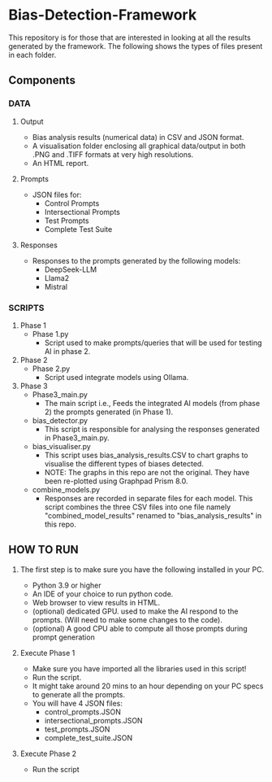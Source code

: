 # Bias-Detection-Framework

This repository is for those that are interested in looking at all the results generated by the framework. The following shows the types of files present in each folder.

## Components

### DATA

1. Output
   
   - Bias analysis results (numerical data) in CSV and JSON format.
   - A visualisation folder enclosing all graphical data/output in both .PNG and .TIFF formats at very high resolutions.
   - An HTML report.

3. Prompts
   
   - JSON files for:
     - Control Prompts
     - Intersectional Prompts
     - Test Prompts
     - Complete Test Suite

4. Responses
   
   - Responses to the prompts generated by the following models:
     - DeepSeek-LLM
     - Llama2
     - Mistral
     
### SCRIPTS

1. Phase 1
   - Phase 1.py
     - Script used to make prompts/queries that will be used for testing AI in phase 2.
2. Phase 2
   - Phase 2.py
     - Script used integrate models using Ollama.
3. Phase 3
   - Phase3_main.py
     - The main script i.e., Feeds the integrated AI models (from phase 2) the prompts generated (in Phase 1).
   - bias_detector.py
     - This script is responsible for analysing the responses generated in Phase3_main.py.
   - bias_visualiser.py
     - This script uses bias_analysis_results.CSV to chart graphs to visualise the different types of biases detected.
     - NOTE: The graphs in this repo are not the original. They have been re-plotted using Graphpad Prism 8.0.
   - combine_models.py
     - Responses are recorded in separate files for each model. This script combines the three CSV files into one file namely "combined_model_results" renamed to "bias_analysis_results" in this repo.

## HOW TO RUN
1. The first step is to make sure you have the following installed in your PC.
   - Python 3.9 or higher
   - An IDE of your choice to run python code.
   - Web browser to view results in HTML.
   - (optional) dedicated GPU. used to make the AI respond to the prompts. (Will need to make some changes to the code).
   - (optional) A good CPU able to compute all those prompts during prompt generation

2. Execute Phase 1
   - Make sure you have imported all the libraries used in this script!
   - Run the script.
   - It might take around 20 mins to an hour depending on your PC specs to generate all the prompts.
   - You will have 4 JSON files:
     - control_prompts.JSON
     - intersectional_prompts.JSON
     - test_prompts.JSON
     - complete_test_suite.JSON
3. Execute Phase 2
   - Run the script
